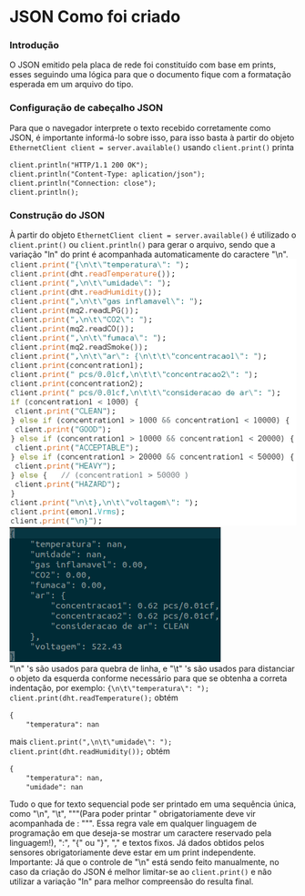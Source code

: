 # JSON Como foi criado
### Introdução
O JSON emitido pela placa de rede foi constituído com base em prints, esses seguindo uma lógica para que o documento fique com a formatação esperada em um arquivo do tipo.
### Configuração de cabeçalho JSON
Para que o navegador interprete o texto recebido corretamente como JSON, é importante informá-lo sobre isso, para isso basta à partir do objeto ```EthernetClient client = server.available()``` usando ```client.print()``` printa 

```
client.println("HTTP/1.1 200 OK");
client.println("Content-Type: aplication/json");
client.println("Connection: close");
client.println();
```

### Construção do JSON
À partir do objeto ```EthernetClient client = server.available()``` é utilizado o ```client.print()``` ou ```client.println()``` para gerar o arquivo, sendo que a variação "ln" do print é acompanhada automaticamente do caractere "\n".
![json](json.png)![json](jsonimg.png) <br>
"\n" 's são usados para quebra de linha, e "\t" 's são usados para distanciar o objeto da esquerda conforme necessário para que se obtenha a correta indentação, por exemplo:
```{\n\t\"temperatura\": "); client.print(dht.readTemperature();``` obtém 

```
{
	"temperatura": nan
```
mais
```client.print(",\n\t\"umidade\": "); client.print(dht.readHumidity());``` obtém
```
{
	"temperatura": nan,
	"umidade": nan
```

Tudo o que for texto sequencial pode ser printado em uma sequência única, como "\n", "\t", "\""(Para poder printar " obrigatoriamente deve vir acompanhada de \: "\"". Essa regra vale em qualquer linguagem de programação em que deseja-se mostrar um caractere reservado pela linguagem!), ":", "{" ou "}", "," e textos fixos. Já dados obtidos pelos sensores obrigatoriamente deve estar em um print independente. Importante: Já que o controle de "\n" está sendo feito manualmente, no caso da criação do JSON é melhor limitar-se ao ```client.print()``` e não utilizar a variação "ln" para melhor compreensão do resulta final.
